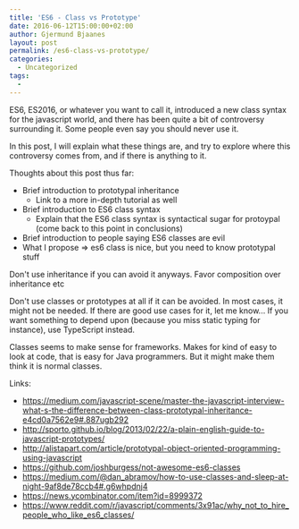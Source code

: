 ```yaml
---
title: 'ES6 - Class vs Prototype'
date: 2016-06-12T15:00:00+02:00
author: Gjermund Bjaanes
layout: post
permalink: /es6-class-vs-prototype/
categories:
  - Uncategorized
tags:
  -
---
```


ES6, ES2016, or whatever you want to call it, introduced a new class syntax for the javascript world, 
and there has been quite a bit of controversy surrounding it. Some people even say you should never use it.
  
In this post, I will explain what these things are, and try to explore where this controversy comes from,
and if there is anything to it.

<!--more-->

Thoughts about this post thus far:

* Brief introduction to prototypal inheritance
    * Link to a more in-depth tutorial as well
* Brief introduction to ES6 class syntax
    * Explain that the ES6 class syntax is syntactical sugar for protoypal (come back to this point in conclusions) 
* Brief introduction to people saying ES6 classes are evil
* What I propose => es6 class is nice, but you need to know prototypal stuff

Don't use inheritance if you can avoid it anyways.
Favor composition over inheritance etc

Don't use classes or prototypes at all if it can be avoided.
In most cases, it might not be needed. If there are good use cases for it, let me know... 
If you want something to depend upon (because you miss static typing for instance), use TypeScript instead.

Classes seems to make sense for frameworks. Makes for kind of easy to look at code,
that is easy for Java programmers. But it might make them think it is normal classes.

 
 
Links:
* https://medium.com/javascript-scene/master-the-javascript-interview-what-s-the-difference-between-class-prototypal-inheritance-e4cd0a7562e9#.887ugb292
* http://sporto.github.io/blog/2013/02/22/a-plain-english-guide-to-javascript-prototypes/
* http://alistapart.com/article/prototypal-object-oriented-programming-using-javascript
* https://github.com/joshburgess/not-awesome-es6-classes
* https://medium.com/@dan_abramov/how-to-use-classes-and-sleep-at-night-9af8de78ccb4#.g6whpdnj4
* https://news.ycombinator.com/item?id=8999372
* https://www.reddit.com/r/javascript/comments/3x91ac/why_not_to_hire_people_who_like_es6_classes/